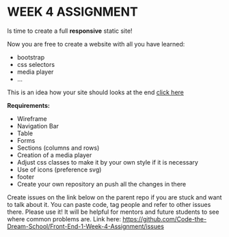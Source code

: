 # WEEK 4 ASSIGNMENT

Is time to create a full **responsive** static site!

Now you are free to create a website with all you have learned:
* bootstrap
* css selectors
* media player
* ...

This is an idea how your site should looks at the end [click here](https://mariandreamv.github.io/bootstrap.github.io/)

**Requirements:**

* Wireframe
* Navigation Bar
* Table
* Forms
* Sections (columns and rows)
* Creation of a media player
* Adjust css classes to make it by your own style if it is necessary
* Use of icons (preference svg)
* footer
* Create your own repository an push all the changes in there

Create issues on the link below on the parent repo if you are stuck and want to talk about it. You can paste code, tag people and refer to other issues there. Please use it! It will be helpful for mentors and future students to see where common problems are. Link here: https://github.com/Code-the-Dream-School/Front-End-1-Week-4-Assignment/issues
